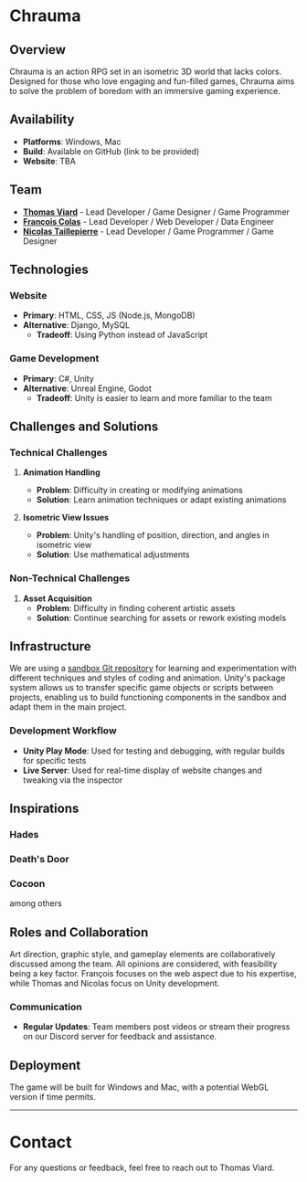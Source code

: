 # Chrauma

## Overview
Chrauma is an action RPG set in an isometric 3D world that lacks colors. Designed for those who love engaging and fun-filled games, Chrauma aims to solve the problem of boredom with an immersive gaming experience.

## Availability
- **Platforms**: Windows, Mac
- **Build**: Available on GitHub (link to be provided)
- **Website**: TBA

## Team
- [**Thomas Viard**](https://github.com/ThomasVrd11) - Lead Developer / Game Designer / Game Programmer
- [**François Colas**](https://github.com/fgmcolas) - Lead Developer / Web Developer / Data Engineer
- [**Nicolas Taillepierre**](https://github.com/TaillepierreN) - Lead Developer / Game Programmer / Game Designer

## Technologies
### Website
- **Primary**: HTML, CSS, JS (Node.js, MongoDB)
- **Alternative**: Django, MySQL
  - **Tradeoff**: Using Python instead of JavaScript

### Game Development
- **Primary**: C#, Unity
- **Alternative**: Unreal Engine, Godot
  - **Tradeoff**: Unity is easier to learn and more familiar to the team

## Challenges and Solutions
### Technical Challenges
1. **Animation Handling**
   - **Problem**: Difficulty in creating or modifying animations
   - **Solution**: Learn animation techniques or adapt existing animations

2. **Isometric View Issues**
   - **Problem**: Unity's handling of position, direction, and angles in isometric view
   - **Solution**: Use mathematical adjustments

### Non-Technical Challenges
1. **Asset Acquisition**
   - **Problem**: Difficulty in finding coherent artistic assets
   - **Solution**: Continue searching for assets or rework existing models

## Infrastructure
We are using a [sandbox Git repository](https://github.com/ThomasVrd11/SandBox_Portfolio) for learning and experimentation with different techniques and styles of coding and animation. Unity's package system allows us to transfer specific game objects or scripts between projects, enabling us to build functioning components in the sandbox and adapt them in the main project.

### Development Workflow
- **Unity Play Mode**: Used for testing and debugging, with regular builds for specific tests
- **Live Server**: Used for real-time display of website changes and tweaking via the inspector

## Inspirations
### Hades
### Death's Door
### Cocoon
among others

## Roles and Collaboration
Art direction, graphic style, and gameplay elements are collaboratively discussed among the team. All opinions are considered, with feasibility being a key factor. François focuses on the web aspect due to his expertise, while Thomas and Nicolas focus on Unity development.

### Communication
- **Regular Updates**: Team members post videos or stream their progress on our Discord server for feedback and assistance.

## Deployment
The game will be built for Windows and Mac, with a potential WebGL version if time permits.

---


# Contact
For any questions or feedback, feel free to reach out to Thomas Viard.
